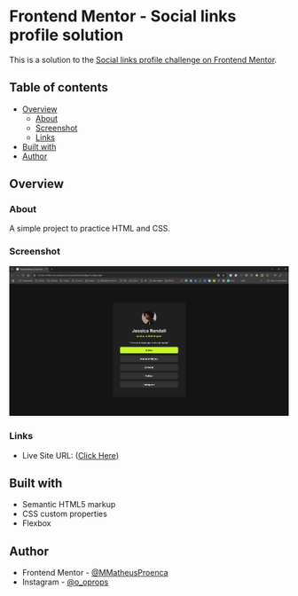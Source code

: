 # Frontend Mentor - Social links profile solution

This is a solution to the [Social links profile challenge on Frontend Mentor](https://www.frontendmentor.io/challenges/social-links-profile-UG32l9m6dQ).

## Table of contents

- [Overview](#overview)
  - [About](#About)
  - [Screenshot](#screenshot)
  - [Links](#links)
- [Built with](#built-with)
- [Author](#author)


## Overview

### About
A simple project to practice HTML and CSS.

### Screenshot
![](./screenshot.png)

### Links
- Live Site URL: ([Click Here](https://mmatheusproenca.github.io/Frontend-Mentor-Social-links-profile/Index.html))

## Built with

- Semantic HTML5 markup
- CSS custom properties
- Flexbox

## Author

- Frontend Mentor - [@MMatheusProenca]([https://www.frontendmentor.io/profile/yourusername](https://www.frontendmentor.io/profile/MMatheusProenca))
- Instagram - [@o_oprops]([https://www.twitter.com/yourusername](https://www.instagram.com/o_oprops/))

